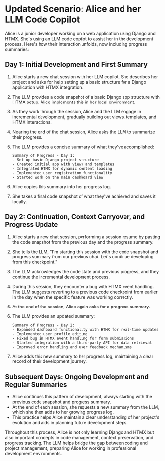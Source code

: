 # Updated Scenario: Alice and her LLM Code Copilot

Alice is a junior developer working on a web application using Django and HTMX. She's using an LLM code copilot to assist her in the development process. Here's how their interaction unfolds, now including progress summaries:

## Day 1: Initial Development and First Summary

1. Alice starts a new chat session with her LLM copilot. She describes her project and asks for help setting up a basic structure for a Django application with HTMX integration.

2. The LLM provides a code snapshot of a basic Django app structure with HTMX setup. Alice implements this in her local environment.

3. As they work through the session, Alice and the LLM engage in incremental development, gradually building out views, templates, and HTMX interactions.

4. Nearing the end of the chat session, Alice asks the LLM to summarize their progress.

5. The LLM provides a concise summary of what they've accomplished:
   ```
   Summary of Progress - Day 1:
   - Set up basic Django project structure
   - Created initial app with views and templates
   - Integrated HTMX for dynamic content loading
   - Implemented user registration functionality
   - Started work on the main dashboard view
   ```

6. Alice copies this summary into her progress log.

7. She takes a final code snapshot of what they've achieved and saves it locally.

## Day 2: Continuation, Context Carryover, and Progress Update

1. Alice starts a new chat session, performing a session resume by pasting the code snapshot from the previous day and the progress summary.

2. She tells the LLM, "I'm starting this session with the code snapshot and progress summary from our previous chat. Let's continue developing from this checkpoint."

3. The LLM acknowledges the code state and previous progress, and they continue the incremental development process.

4. During this session, they encounter a bug with HTMX event handling. The LLM suggests reverting to a previous code checkpoint from earlier in the day when the specific feature was working correctly.

5. At the end of the session, Alice again asks for a progress summary.

6. The LLM provides an updated summary:
   ```
   Summary of Progress - Day 2:
   - Expanded dashboard functionality with HTMX for real-time updates
   - Implemented user profile editing
   - Fixed bug in HTMX event handling for form submissions
   - Started integration with a third-party API for data retrieval
   - Improved error handling and user feedback mechanisms
   ```

7. Alice adds this new summary to her progress log, maintaining a clear record of their development journey.

## Subsequent Days: Ongoing Development and Regular Summaries

- Alice continues this pattern of development, always starting with the previous code snapshot and progress summary.
- At the end of each session, she requests a new summary from the LLM, which she then adds to her growing progress log.
- This practice helps Alice maintain a clear understanding of her project's evolution and aids in planning future development steps.

Throughout this process, Alice is not only learning Django and HTMX but also important concepts in code management, context preservation, and progress tracking. The LLM helps bridge the gap between coding and project management, preparing Alice for working in professional development environments.

